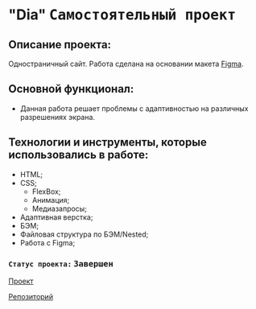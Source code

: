 # "Dia" <kbd>Самостоятельный проект</kbd>

## Описание проекта:
Одностраничный сайт. Работа сделана на основании макета [Figma](https://www.figma.com/file/oUfdXlFsdbTimyzXTsHZaV/Dia-(Copy)).

## Основной функционал:
  * Данная работа решает проблемы с адаптивностью на различных разрешениях экрана.

## Технологии и инструменты, которые использовались в работе:
  * HTML;
  * CSS;
    * FlexBox;
    * Анимация;
    * Медиазапросы;
  * Адаптивная верстка;
  * БЭМ;
  * Файловая структура по БЭМ/Nested;
  * Работа с Figma;

### `Статус проекта:` <kbd>Завершен</kbd>

[Проект](https://ieasyjet.github.io/Dia/)

[Репозиторий](https://github.com/iEasyJet/Dia)
